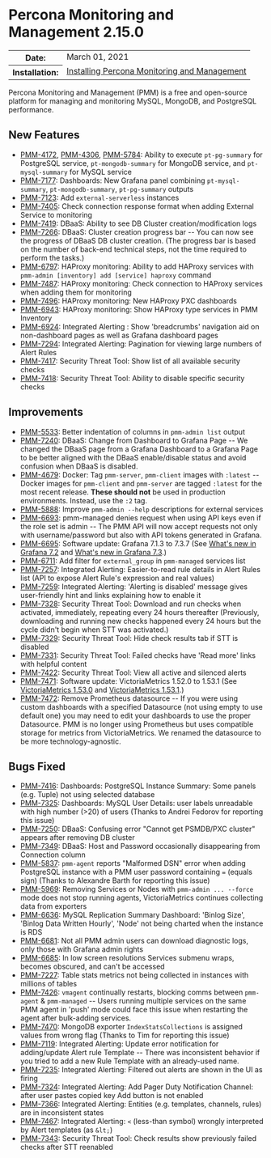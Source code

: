 # Percona Monitoring and Management 2.15.0

<table class="docutils field-list" frame="void" rules="none">
  <colgroup>
    <col class="field-name">
    <col class="field-body">
  </colgroup>
  <tbody valign="top">
    <tr class="field-odd field">
      <th class="field-name">Date:</th>
      <td class="field-body">March 01, 2021</td>
    </tr>
    <tr class="field-even field">
      <th class="field-name">Installation:</th>
      <td class="field-body">
        <a class="reference external" href="https://www.percona.com/software/pmm/quickstart">Installing Percona Monitoring and Management</a></td>
    </tr>
  </tbody>
</table>

Percona Monitoring and Management (PMM) is a free and open-source platform for managing and monitoring MySQL, MongoDB, and PostgreSQL performance.

## New Features

* [PMM-4172](https://jira.percona.com/browse/PMM-4172), [PMM-4306](https://jira.percona.com/browse/PMM-4306), [PMM-5784](https://jira.percona.com/browse/PMM-5784): Ability to execute `pt-pg-summary` for PostgreSQL service, `pt-mongodb-summary` for MongoDB service, and `pt-mysql-summary` for MySQL service
* [PMM-7177](https://jira.percona.com/browse/PMM-7177): Dashboards: New Grafana panel combining `pt-mysql-summary`, `pt-mongodb-summary`, `pt-pg-summary` outputs
* [PMM-7123](https://jira.percona.com/browse/PMM-7123): Add `external-serverless` instances
* [PMM-7405](https://jira.percona.com/browse/PMM-7405): Check connection response format when adding External Service to monitoring
* [PMM-7419](https://jira.percona.com/browse/PMM-7419): DBaaS: Ability to see DB Cluster creation/modification logs
* [PMM-7266](https://jira.percona.com/browse/PMM-7266): DBaaS: Cluster creation progress bar -- You can now see the progress of DBaaS DB cluster creation. (The progress bar is based on the number of back-end technical steps, not the time required to perform the tasks.)
* [PMM-6797](https://jira.percona.com/browse/PMM-6797): HAProxy monitoring: Ability to add HAProxy services with `pmm-admin [inventory] add [service] haproxy` command
* [PMM-7487](https://jira.percona.com/browse/PMM-7487): HAProxy monitoring: Check connection to HAProxy services when adding them for monitoring
* [PMM-7496](https://jira.percona.com/browse/PMM-7496): HAProxy monitoring: New HAProxy PXC dashboards
* [PMM-6943](https://jira.percona.com/browse/PMM-6943): HAProxy monitoring: Show HAProxy type services in PMM Inventory
* [PMM-6924](https://jira.percona.com/browse/PMM-6924): Integrated Alerting : Show 'breadcrumbs' navigation aid on non-dashboard pages as well as Grafana dashboard pages
* [PMM-7294](https://jira.percona.com/browse/PMM-7294): Integrated Alerting: Pagination for viewing large numbers of Alert Rules
* [PMM-7417](https://jira.percona.com/browse/PMM-7417): Security Threat Tool: Show list of all available security checks
* [PMM-7418](https://jira.percona.com/browse/PMM-7418): Security Threat Tool: Ability to disable specific security checks



## Improvements

* [PMM-5533](https://jira.percona.com/browse/PMM-5533): Better indentation of columns in `pmm-admin list` output
* [PMM-7240](https://jira.percona.com/browse/PMM-7240): DBaaS: Change from Dashboard to Grafana Page -- We changed the DBaaS page from a Grafana Dashboard to a Grafana Page to be better aligned with the DBaaS enable/disable status and avoid confusion when DBaaS is disabled.
* [PMM-4679](https://jira.percona.com/browse/PMM-4679): Docker: Tag `pmm-server`, `pmm-client` images with `:latest` -- Docker images for `pmm-client` and `pmm-server` are tagged `:latest` for the most recent release. **These should not** be used in production environments. Instead, use the `:2` tag.
* [PMM-5888](https://jira.percona.com/browse/PMM-5888): Improve `pmm-admin --help` descriptions for external services
* [PMM-6693](https://jira.percona.com/browse/PMM-6693): pmm-managed denies request when using API keys even if the role set is admin -- The PMM API will now accept requests not only with username/password but also with API tokens generated in Grafana.
* [PMM-6695](https://jira.percona.com/browse/PMM-6695): Software update: Grafana 7.1.3 to 7.3.7 (See [What's new in Grafana 7.2](https://grafana.com/docs/grafana/latest/whatsnew/whats-new-in-v7-2) and [What's new in Grafana 7.3](https://grafana.com/docs/grafana/latest/whatsnew/whats-new-in-v7-3/).)
* [PMM-6711](https://jira.percona.com/browse/PMM-6711): Add filter for `external_group` in `pmm-managed` services list
* [PMM-7257](https://jira.percona.com/browse/PMM-7257): Integrated Alerting: Easier-to-read rule details in Alert Rules list (API to expose Alert Rule's expression and real values)
* [PMM-7259](https://jira.percona.com/browse/PMM-7259): Integrated Alerting: 'Alerting is disabled' message gives user-friendly hint and links explaining how to enable it
* [PMM-7328](https://jira.percona.com/browse/PMM-7328): Security Threat Tool: Download and run checks when activated, immediately, repeating every 24 hours thereafter (Previously, downloading and running new checks happened every 24 hours but the cycle didn't begin when STT was activated.)
* [PMM-7329](https://jira.percona.com/browse/PMM-7329): Security Threat Tool: Hide check results tab if STT is disabled
* [PMM-7331](https://jira.percona.com/browse/PMM-7331): Security Threat Tool: Failed checks have 'Read more' links with helpful content
* [PMM-7422](https://jira.percona.com/browse/PMM-7422): Security Threat Tool: View all active and silenced alerts
* [PMM-7471](https://jira.percona.com/browse/PMM-7471): Software update: VictoriaMetrics 1.52.0 to 1.53.1 (See [VictoriaMetrics 1.53.0](https://github.com/VictoriaMetrics/VictoriaMetrics/releases/tag/v1.53.0) and [VictoriaMetrics 1.53.1](https://github.com/VictoriaMetrics/VictoriaMetrics/releases/tag/v1.53.1).)
* [PMM-7472](https://jira.percona.com/browse/PMM-7472): Remove Prometheus datasource -- If you were using custom dashboards with a specified Datasource (not using empty to use default one) you may need to edit your dashboards to use the proper Datasource. PMM is no longer using Prometheus but uses compatible storage for metrics from VictoriaMetrics. We renamed the datasource to be more technology-agnostic.



## Bugs Fixed

* [PMM-7416](https://jira.percona.com/browse/PMM-7416): Dashboards: PostgreSQL Instance Summary: Some panels (e.g. Tuple) not using selected database
* [PMM-7325](https://jira.percona.com/browse/PMM-7325): Dashboards: MySQL User Details: user labels unreadable with high number (>20) of users (Thanks to Andrei Fedorov for reporting this issue)
* [PMM-7250](https://jira.percona.com/browse/PMM-7250): DBaaS: Confusing error "Cannot get PSMDB/PXC cluster" appears after removing DB cluster
* [PMM-7349](https://jira.percona.com/browse/PMM-7349): DBaaS: Host and Password occasionally disappearing from Connection column
* [PMM-5837](https://jira.percona.com/browse/PMM-5837): `pmm-agent` reports "Malformed DSN" error when adding PostgreSQL instance with a PMM user password containing `=` (equals sign) (Thanks to Alexandre Barth for reporting this issue)
* [PMM-5969](https://jira.percona.com/browse/PMM-5969): Removing Services or Nodes with `pmm-admin ... --force` mode does not stop running agents, VictoriaMetrics continues collecting data from exporters
* [PMM-6636](https://jira.percona.com/browse/PMM-6636): MySQL Replication Summary Dashboard: 'Binlog Size', 'Binlog Data Written Hourly', 'Node' not being charted when the instance is RDS
* [PMM-6681](https://jira.percona.com/browse/PMM-6681): Not all PMM admin users can download diagnostic logs, only those with Grafana admin rights
* [PMM-6685](https://jira.percona.com/browse/PMM-6685): In low screen resolutions Services submenu wraps, becomes obscured, and can't be accessed
* [PMM-7227](https://jira.percona.com/browse/PMM-7227): Table stats metrics not being collected in instances with millions of tables
* [PMM-7426](https://jira.percona.com/browse/PMM-7426): `vmagent` continually restarts, blocking comms between `pmm-agent` & `pmm-managed` -- Users running multiple services on the same PMM agent in 'push' mode could face this issue when restarting the agent after bulk-adding services.
* [PMM-7470](https://jira.percona.com/browse/PMM-7470): MongoDB exporter `IndexStatsCollections` is assigned values from wrong flag (Thanks to Tim for reporting this issue)
* [PMM-7119](https://jira.percona.com/browse/PMM-7119): Integrated Alerting: Update error notification for adding/update Alert rule Template -- There was inconsistent behavior if you tried to add a new Rule Template with an already-used name.
* [PMM-7235](https://jira.percona.com/browse/PMM-7235): Integrated Alerting: Filtered out alerts are shown in the UI as firing
* [PMM-7324](https://jira.percona.com/browse/PMM-7324): Integrated Alerting: Add Pager Duty Notification Channel: after user pastes copied key Add button is not enabled
* [PMM-7366](https://jira.percona.com/browse/PMM-7366): Integrated Alerting: Entities (e.g. templates, channels, rules) are in inconsistent states
* [PMM-7467](https://jira.percona.com/browse/PMM-7467): Integrated Alerting: `<` (less-than symbol) wrongly interpreted by Alert templates (as `&lt;`)
* [PMM-7343](https://jira.percona.com/browse/PMM-7343): Security Threat Tool: Check results show previously failed checks after STT reenabled
